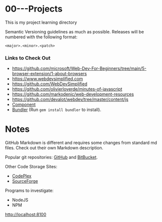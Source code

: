 # 00---Projects
This is my project learning directory

Semantic Versioning guidelines as much as possible. Releases will be numbered with the following format:
```
<major>.<minor>.<patch>
``` 

### Links to Check Out
- https://github.com/microsoft/Web-Dev-For-Beginners/tree/main/5-browser-extension/1-about-browsers
- https://www.webdevsimplified.com 
- https://github.com/WebDevSimplified 
- https://github.com/olivierloverde/minutes-of-javascript  
- https://github.com/markodenic/web-development-resources  
- https://github.com/devalot/webdev/tree/master/content/js  
- [Component](https://github.com/componentjs/component)
- [Bundler](http://bundler.io/) (Run `gem install bundler` to install).

# Notes

GitHub Markdown is different and requires some changes from standard md files. Check out their own Markdown description.

Popular git repositories: [GitHub](https://github.com/) and [BitBucket](https://bitbucket.org/). 

Other Code Storage Sites:
- [CodePlex](https://www.CodePlex.com/)
- [SourceForge](http://www.sourceforge.net/)

Programs to investigate:
- NodeJS
- NPM 

[http://localhost:8100](http://localhost:8100)

